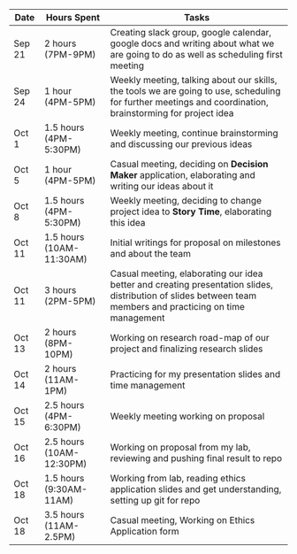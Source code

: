 | Date                  | Hours Spent             | Tasks |
|-----------------------|-------------------------|----------------------------|
| Sep 21            | 2 hours (7PM-9PM)       | Creating slack group, google calendar, google docs and writing about what we are going to do as well as scheduling first meeting |
| Sep 24            | 1 hour (4PM-5PM)        | Weekly meeting, talking about our skills, the tools we are going to use, scheduling for further meetings and coordination, brainstorming for project idea |
| Oct 1             | 1.5 hours (4PM-5:30PM)  | Weekly meeting, continue brainstorming and discussing our previous ideas |
| Oct 5             | 1 hour (4PM-5PM)        | Casual meeting, deciding on **Decision Maker** application, elaborating and writing our ideas about it |
| Oct 8             | 1.5 hours (4PM-5:30PM)  | Weekly meeting, deciding to change project idea to **Story Time**, elaborating this idea|
| Oct 11            | 1.5 hours (10AM-11:30AM)| Initial writings for proposal on milestones and about the team |
| Oct 11            | 3 hours (2PM-5PM)       | Casual meeting, elaborating our idea better and creating presentation slides, distribution of slides between team members and practicing on time management |
| Oct 13            | 2 hours (8PM-10PM)      | Working on research road-map of our project and finalizing research slides |
| Oct 14            | 2 hours (11AM-1PM)      | Practicing for my presentation slides and time management |
| Oct 15            | 2.5 hours (4PM-6:30PM)  | Weekly meeting working on proposal |
| Oct 16            | 2.5 hours (10AM-12:30PM)| Working on proposal from my lab, reviewing and pushing final result to repo |
| Oct 18            | 1.5 hours (9:30AM-11AM) | Working from lab, reading ethics application slides and get understanding, setting up git for repo |
| Oct 18            | 3.5 hours (11AM-2.5PM)  | Casual meeting, Working on Ethics Application form |